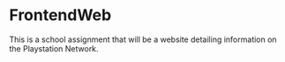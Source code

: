 # FrontendWeb

This is a school assignment that will be a website detailing information on the Playstation Network. 
